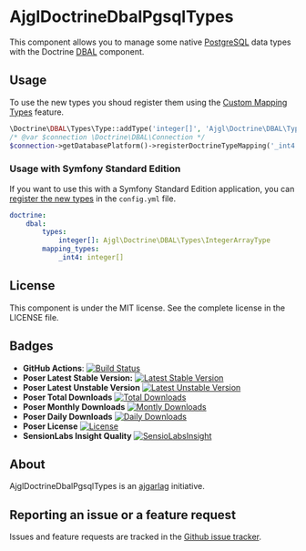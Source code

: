 AjglDoctrineDbalPgsqlTypes
==========================

This component allows you to manage some native [PostgreSQL](http://www.postgresql.org)
data types with the Doctrine [DBAL](http://www.doctrine-project.org/projects/dbal.html) component.


Usage
-----

To use the new types you shoud register them using the [Custom Mapping Types](https://doctrine-dbal.readthedocs.org/en/latest/reference/types.html#custom-mapping-types) feature.
```php
\Doctrine\DBAL\Types\Type::addType('integer[]', 'Ajgl\Doctrine\DBAL\Types\IntegerArrayType');
/* @var $connection \Doctrine\DBAL\Connection */
$connection->getDatabasePlatform()->registerDoctrineTypeMapping('_int4', 'integer[]');
```


### Usage with Symfony Standard Edition
If you want to use this with a Symfony Standard Edition application, you can [register the
new types](http://symfony.com/doc/current/cookbook/doctrine/dbal.html#registering-custom-mapping-types) in the `config.yml` file.
```yml
doctrine:
    dbal:
        types:
            integer[]: Ajgl\Doctrine\DBAL\Types\IntegerArrayType
        mapping_types:
            _int4: integer[]
```


License
-------

This component is under the MIT license. See the complete license in the LICENSE file.


Badges
------

* **GitHub Actions**: [![Build Status](https://github.com/ajgarlag/AjglDoctrineDbalPgsqlTypes/workflows/test/badge.svg?branch=master)](https://github.com/ajgarlag/AjglDoctrineDbalPgsqlTypes/actions)
* **Poser Latest Stable Version:** [![Latest Stable Version](https://poser.pugx.org/ajgl/doctrine-dbal-pgsql-types/v/stable.png)](https://packagist.org/packages/ajgl/doctrine-dbal-pgsql-types)
* **Poser Latest Unstable Version** [![Latest Unstable Version](https://poser.pugx.org/ajgl/doctrine-dbal-pgsql-types/v/unstable.png)](https://packagist.org/packages/ajgl/doctrine-dbal-pgsql-types)
* **Poser Total Downloads** [![Total Downloads](https://poser.pugx.org/ajgl/doctrine-dbal-pgsql-types/downloads.png)](https://packagist.org/packages/ajgl/doctrine-dbal-pgsql-types)
* **Poser Monthly Downloads** [![Montly Downloads](https://poser.pugx.org/ajgl/doctrine-dbal-pgsql-types/d/monthly.png)](https://packagist.org/packages/ajgl/doctrine-dbal-pgsql-types)
* **Poser Daily Downloads** [![Daily Downloads](https://poser.pugx.org/ajgl/doctrine-dbal-pgsql-types/d/daily.png)](https://packagist.org/packages/ajgl/doctrine-dbal-pgsql-types)
* **Poser License** [![License](https://poser.pugx.org/ajgl/csv/license.png)](https://packagist.org/packages/ajgl/doctrine-dbal-pgsql-types)
* **SensionLabs Insight Quality** [![SensioLabsInsight](https://insight.sensiolabs.com/projects/4394a7cb-4066-4329-80fe-b74ed571c411/mini.png)](https://insight.sensiolabs.com/projects/4394a7cb-4066-4329-80fe-b74ed571c411)


About
-----

AjglDoctrineDbalPgsqlTypes is an [ajgarlag](http://aj.garcialagar.es) initiative.


Reporting an issue or a feature request
---------------------------------------

Issues and feature requests are tracked in the [Github issue tracker](https://github.com/ajgarlag/AjglDoctrineDbalPgsqlTypes/issues).